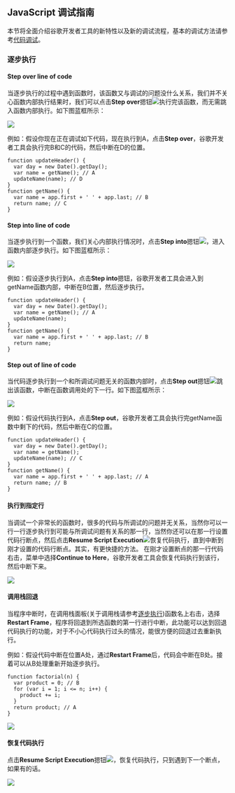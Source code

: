 <!-- toc -->


## JavaScript 调试指南

本节将全面介绍谷歌开发者工具的新特性以及新的调试流程，基本的调试方法请参考[代码调试](代码调试.md)。

### 逐步执行

#### Step over line of code

当逐步执行的过程中遇到函数时，该函数又与调试的问题没什么关系，我们并不关心函数内部执行结果时，我们可以点击**Step over**摁钮![](/assets/debug/step-over.png)执行完该函数，而无需跳入函数内部执行。如下图蓝框所示：

![](/assets/debug/d68e3d905e8d01b2.png)


例如：假设你现在正在调试如下代码，现在执行到A，点击**Step over**，谷歌开发者工具会执行完B和C的代码，然后中断在D的位置。

```
function updateHeader() {
  var day = new Date().getDay();
  var name = getName(); // A
  updateName(name); // D
}
function getName() {
  var name = app.first + ' ' + app.last; // B
  return name; // C
}
```

#### Step into line of code 

当逐步执行到一个函数，我们关心内部执行情况时，点击**Step into**摁钮![](/assets/debug/step-into.png)，进入函数内部逐步执行。如下图蓝框所示：

![](/assets/debug/d599df677a59f192.png)

例如：假设逐步执行到A，点击**Step into**摁钮，谷歌开发者工具会进入到getName函数内部，中断在B位置，然后逐步执行。

```
function updateHeader() {
  var day = new Date().getDay();
  var name = getName(); // A
  updateName(name);
}
function getName() {
  var name = app.first + ' ' + app.last; // B
  return name;
}
```
#### Step out of line of code

当代码逐步执行到一个和所调试问题无关的函数内部时，点击**Step out**摁钮![](/assets/debug/step-out.png)跳出该函数，中断在函数调用处的下一行。如下图蓝框所示：

![](/assets/debug/81f55dcf8f6920e7.png)

例如：假设代码执行到A，点击**Step out**，谷歌开发者工具会执行完getName函数中剩下的代码，然后中断在C的位置。


```
function updateHeader() {
  var day = new Date().getDay();
  var name = getName();
  updateName(name); // C
}
function getName() {
  var name = app.first + ' ' + app.last; // A
  return name; // B
}
```
#### 执行到指定行

当调试一个非常长的函数时，很多的代码与所调试的问题并无关系，当然你可以一行一行逐步执行到可能与所调试问题有关系的那一行，当然你还可以在那一行设置代码行断点，然后点击**Resume Script Execution**![](/assets/debug/resume-script-execution.png)恢复代码执行，直到中断到刚才设置的代码行断点。其实，有更快捷的方法。
在刚才设置断点的那一行代码右击，菜单中选择**Continue to Here**，谷歌开发者工具会恢复代码执行到该行，然后中断下来。

![](/assets/debug/4ce654328261717c.png)

#### 调用栈回退

当程序中断时，在调用栈面板(关于调用栈请参考[逐步执行](逐步执行.md))函数名上右击，选择**Restart Frame**，程序将回退到所选函数的第一行进行中断，此功能可以达到回退代码执行的功能，对于不小心代码执行过头的情况，能很方便的回退过去重新执行。

例如：假设代码中断在位置A处，通过**Restart Frame**后，代码会中断在B处。接着可以从B处理重新开始逐步执行。

```
function factorial(n) {
  var product = 0; // B
  for (var i = 1; i <= n; i++) {
    product += i;
  }
  return product; // A
}
```
![](/assets/debug/restart-frame.png)

#### 恢复代码执行

点击**Resume Script Execution**摁钮![](/assets/debug/resume-script-execution.png)，恢复代码执行，只到遇到下一个断点，如果有的话。

![](/assets/debug/97c8e6ed79083138.png)
